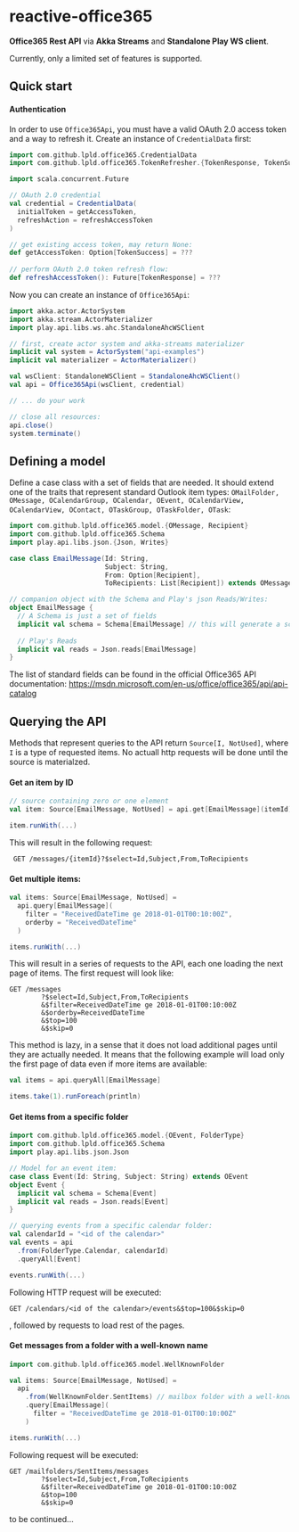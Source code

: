 # reactive-office365

**Office365 Rest API** via **Akka Streams** and **Standalone Play WS client**.

Currently, only a limited set of features is supported.

## Quick start

#### Authentication

In order to use `Office365Api`, you must have a valid OAuth 2.0 access token and a way to refresh it. Create an instance of `CredentialData` first:

```scala
import com.github.lpld.office365.CredentialData
import com.github.lpld.office365.TokenRefresher.{TokenResponse, TokenSuccess}

import scala.concurrent.Future

// OAuth 2.0 credential
val credential = CredentialData(
  initialToken = getAccessToken,
  refreshAction = refreshAccessToken
)

// get existing access token, may return None:
def getAccessToken: Option[TokenSuccess] = ???
  
// perform OAuth 2.0 token refresh flow:
def refreshAccessToken(): Future[TokenResponse] = ???
```

Now you can create an instance of `Office365Api`:

```scala
import akka.actor.ActorSystem
import akka.stream.ActorMaterializer
import play.api.libs.ws.ahc.StandaloneAhcWSClient

// first, create actor system and akka-streams materializer
implicit val system = ActorSystem("api-examples")
implicit val materializer = ActorMaterializer()

val wsClient: StandaloneWSClient = StandaloneAhcWSClient()
val api = Office365Api(wsClient, credential)

// ... do your work

// close all resources:
api.close()
system.terminate()
```


## Defining a model

Define a case class with a set of fields that are needed. It should extend one of the traits that represent standard Outlook item types: `OMailFolder, OMessage, OCalendarGroup, OCalendar, OEvent, OCalendarView, OCalendarView, OContact, OTaskGroup, OTaskFolder, OTask`:

```scala
import com.github.lpld.office365.model.{OMessage, Recipient}
import com.github.lpld.office365.Schema
import play.api.libs.json.{Json, Writes}

case class EmailMessage(Id: String,
                        Subject: String,
                        From: Option[Recipient],
                        ToRecipients: List[Recipient]) extends OMessage

// companion object with the Schema and Play's json Reads/Writes:
object EmailMessage {
  // A Schema is just a set of fields
  implicit val schema = Schema[EmailMessage] // this will generate a schema from the class fields
  
  // Play's Reads
  implicit val reads = Json.reads[EmailMessage]
}
```

The list of standard fields can be found in the official Office365 API documentation: https://msdn.microsoft.com/en-us/office/office365/api/api-catalog


## Querying the API

Methods that represent queries to the API return `Source[I, NotUsed]`, where `I` is a type of requested items. No actuall http requests will be done until the source is materialzed.


#### Get an item by ID

```scala
// source containing zero or one element
val item: Source[EmailMessage, NotUsed] = api.get[EmailMessage](itemId)

item.runWith(...)
```

This will result in the following request:

```
 GET /messages/{itemId}?$select=Id,Subject,From,ToRecipients
```


#### Get multiple items:

```scala
val items: Source[EmailMessage, NotUsed] = 
  api.query[EmailMessage](
    filter = "ReceivedDateTime ge 2018-01-01T00:10:00Z",
    orderby = "ReceivedDateTime"
  )

items.runWith(...)
```

This will result in a series of requests to the API, each one loading the next page of items. The first request will look like:

```
GET /messages
        ?$select=Id,Subject,From,ToRecipients
        &$filter=ReceivedDateTime ge 2018-01-01T00:10:00Z
        &$orderby=ReceivedDateTime
        &$top=100
        &$skip=0
```

This method is lazy, in a sense that it does not load additional pages until they are actually needed. It means that the following example will load only the first page of data even if more items are available:

```scala
val items = api.queryAll[EmailMessage]

items.take(1).runForeach(println)
```


#### Get items from a specific folder

```scala
import com.github.lpld.office365.model.{OEvent, FolderType}
import com.github.lpld.office365.Schema
import play.api.libs.json.Json

// Model for an event item:
case class Event(Id: String, Subject: String) extends OEvent
object Event {
  implicit val schema = Schema[Event]
  implicit val reads = Json.reads[Event]
}

// querying events from a specific calendar folder:
val calendarId = "<id of the calendar>"
val events = api
  .from(FolderType.Calendar, calendarId)
  .queryAll[Event]

events.runWith(...)
```

Following HTTP request will be executed:

```
GET /calendars/<id of the calendar>/events&$top=100&$skip=0
```

, followed by requests to load rest of the pages.


#### Get messages from a folder with a well-known name

```scala
import com.github.lpld.office365.model.WellKnownFolder

val items: Source[EmailMessage, NotUsed] =
  api
    .from(WellKnownFolder.SentItems) // mailbox folder with a well-known name
    .query[EmailMessage](
      filter = "ReceivedDateTime ge 2018-01-01T00:10:00Z"
    )

items.runWith(...)
```

Following request will be executed:

```
GET /mailfolders/SentItems/messages
        ?$select=Id,Subject,From,ToRecipients
        &$filter=ReceivedDateTime ge 2018-01-01T00:10:00Z
        &$top=100
        &$skip=0
```



to be continued...
